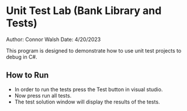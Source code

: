 # Unit Test Lab (Bank Library and Tests) 
Author: Connor Walsh
Date: 4/20/2023

This program is designed to demonstrate how to use unit test projects to debug in C#.

## How to Run
* In order to run the tests press the Test button in visual studio.
* Now press run all tests. 
* The test solution window will display the results of the tests. 
